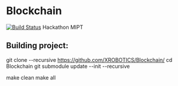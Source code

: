 # Blockchain
[![Build Status](https://travis-ci.org/XROBOTICS/Blockchain.svg?branch=master)](https://travis-ci.org/XROBOTICS/Blockchain)
Hackathon MIPT

## Building project:
git clone --recursive https://github.com/XROBOTICS/Blockchain/
cd Blockchain
git submodule update --init --recursive

make clean
make all
